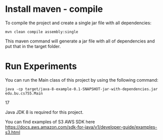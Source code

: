 # Install maven - compile 
To compile the project and create a single jar file with all dependencies: 
	
	mvn clean compile assembly:single
	
This maven command will generate a jar file with all of dependencies and put that in the target folder. 

	
# Run Experiments 

You can run the Main class of this project by using the following command:

	java -cp target/java-8-example-0.1-SNAPSHOT-jar-with-dependencies.jar edu.bu.cs755.Main
	

17
        
Java JDK 8 is required for this project. 

You can find examples of S3 AWS SDK here https://docs.aws.amazon.com/sdk-for-java/v1/developer-guide/examples-s3.html 


